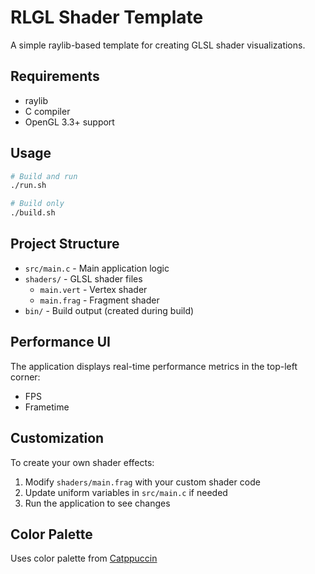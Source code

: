 # RLGL Shader Template

A simple raylib-based template for creating GLSL shader visualizations.

## Requirements

- raylib
- C compiler
- OpenGL 3.3+ support

## Usage

```bash
# Build and run
./run.sh

# Build only
./build.sh
```

## Project Structure

- `src/main.c` - Main application logic
- `shaders/` - GLSL shader files
  - `main.vert` - Vertex shader
  - `main.frag` - Fragment shader
- `bin/` - Build output (created during build)

## Performance UI

The application displays real-time performance metrics in the top-left corner:
- FPS
- Frametime

## Customization

To create your own shader effects:
1. Modify `shaders/main.frag` with your custom shader code
2. Update uniform variables in `src/main.c` if needed
3. Run the application to see changes

## Color Palette

Uses color palette from [Catppuccin](https://github.com/catppuccin)
